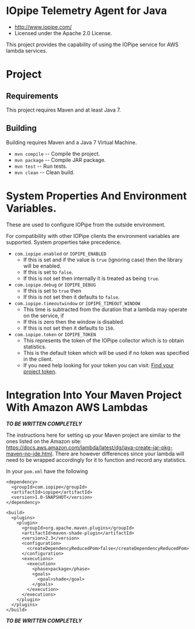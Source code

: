 # IOpipe Telemetry Agent for Java

 * <http://www.iopipe.com/>
 * Licensed under the Apache 2.0 License.

This project provides the capability of using the IOPipe service for AWS
lambda services.

# Project

## Requirements

This project requires Maven and at least Java 7.

## Building

Building requires Maven and a Java 7 Virtual Machine.

 * `mvn compile` -- Compile the project.
 * `mvn package` -- Compile JAR package.
 * `mvn test`    -- Run tests.
 * `mvn clean`   -- Clean build.

# System Properties And Environment Variables.

These are used to configure IOPipe from the outside environment.

For compatibility with other IOPipe clients the environment variables are
supported. System properties take precedence.

 * `com.iopipe.enabled` or `IOPIPE_ENABLED`
   * If this is set and if the value is `true` (ignoring case) then the library
     will be enabled.
   * If this is set to `false`.
   * If this is not set then internally it is treated as being `true`.
 * `com.iopipe.debug` or `IOPIPE_DEBUG`
   * If this is set to `true` then
   * If this is not set then it defaults to `false`.
 * `com.iopipe.timeoutwindow` or `IOPIPE_TIMEOUT_WINDOW`
   * This time is subtracted from the duration that a lambda may operate on
     the service, if 
   * If this is zero then the window is disabled.
   * If this is not set then it defaults to `150`.
 * `com.iopipe.token` or `IOPIPE_TOKEN`
   * This represents the token of the IOPipe collector which is to obtain
     statistics.
   * This is the default token which will be used if no token was specified in
     the client.
   * If you need help looking for your token you can visit:
     [Find your project token](https://dashboard.iopipe.com/install).

# Integration Into Your Maven Project With Amazon AWS Lambdas

***TO BE WRITTEN COMPLETELY***

The instructions here for setting up your Maven project are similar to the ones
listed on the Amazon site:
<https://docs.aws.amazon.com/lambda/latest/dg/java-create-jar-pkg-maven-no-ide.html>.
There are however differences since your lambda will need to be wrapped
accordingly for it to function and record any statistics.

In your `pom.xml` have the following

```
<dependency>
  <groupId>com.iopipe</groupId>
  <artifactId>iopipe</artifactId>
  <version>1.0-SNAPSHOT</version>
</dependency>

<build>
  <plugins>
    <plugin>
      <groupId>org.apache.maven.plugins</groupId>
      <artifactId>maven-shade-plugin</artifactId>
      <version>2.3</version>
      <configuration>
        <createDependencyReducedPom>false</createDependencyReducedPom>
      </configuration>
      <executions>
        <execution>
          <phase>package</phase>
          <goals>
            <goal>shade</goal>
          </goals>
        </execution>
      </executions>
    </plugin>
  </plugins>
</build>
```

***TO BE WRITTEN COMPLETELY***

